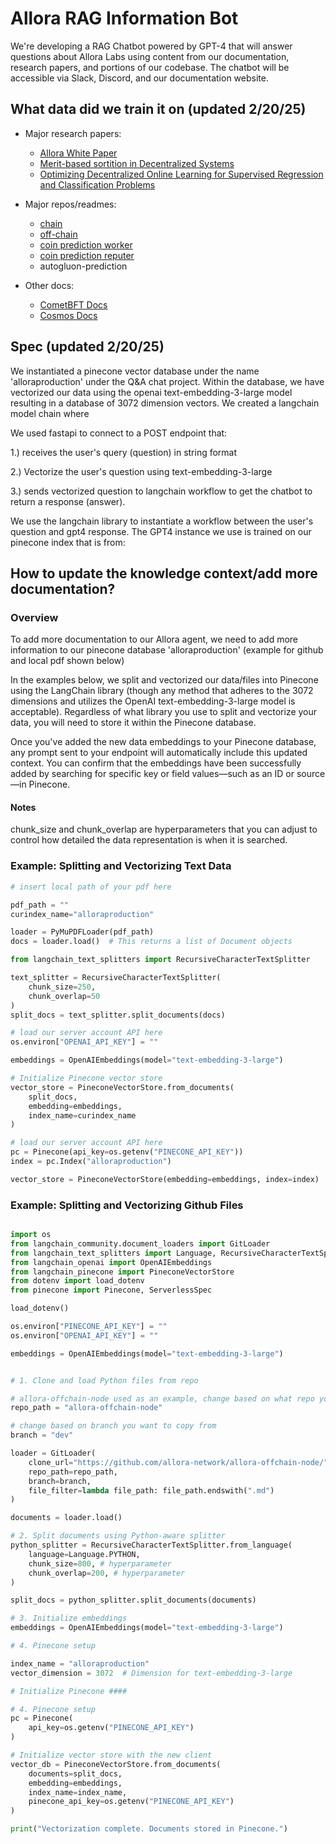 # Allora RAG Information Bot

We're developing a RAG Chatbot powered by GPT-4 that will answer questions about Allora Labs using content from our documentation, research papers, and portions of our codebase. The chatbot will be accessible via Slack, Discord, and our documentation website.


## What data did we train it on (updated 2/20/25)

- Major research papers:
  - [Allora White Paper](https://www.allora.network/research/optimizing-decentralized-online-learning-for-supervised-regression-and-classification-problems)
  - [Merit-based sortition in Decentralized Systems](https://www.allora.network/research/merit-based-sortition-in-decentralized-systems)
  - [Optimizing Decentralized Online Learning for Supervised Regression and Classification Problems](https://www.allora.network/research/optimizing-decentralized-online-learning-for-supervised-regression-and-classification-problems)

- Major repos/readmes:
  - [chain](https://github.com/allora-network/allora-chain)
  - [off-chain](https://github.com/allora-network/allora-offchain-node)
  - [coin prediction worker](https://github.com/allora-network/basic-coin-prediction-node)
  - [coin prediction reputer](https://github.com/allora-network/coin-prediction-reputer)
  - autogluon-prediction

- Other docs:
  - [CometBFT Docs](https://docs.cometbft.com/v0.38/)
  - [Cosmos Docs](https://github.com/cosmos/cosmos-sdk-docs)


## Spec (updated 2/20/25)

We instantiated a pinecone vector database under the name 'alloraproduction' under the Q&A chat project. Within the database, we have vectorized our data using the openai text-embedding-3-large model resulting in a database of 3072 dimension vectors. We created a langchain model chain where 


We used fastapi to connect to a POST endpoint that:

1.) receives the user's query (question) in string format

2.) Vectorize the user's question using text-embedding-3-large 

3.) sends vectorized question to langchain workflow to get the chatbot to return a response (answer). 

We use the langchain library to instantiate a workflow between the user's question and gpt4 response. The GPT4 instance we use is trained on our pinecone index that is from:



## How to update the knowledge context/add more documentation?

### Overview

To add more documentation to our Allora agent, we need to add more information to our pinecone database 'alloraproduction' (example for github and local pdf shown below)

In the examples below, we split and vectorized our data/files into Pinecone using the LangChain library (though any method that adheres to the 3072 dimensions and utilizes the OpenAI text-embedding-3-large model is acceptable). Regardless of what library you use to split and vectorize your data, you will need to store it within the Pinecone database. 

Once you've added the new data embeddings to your Pinecone database, any prompt sent to your endpoint will automatically include this updated context. You can confirm that the embeddings have been successfully added by searching for specific key or field values—such as an ID or source—in Pinecone.

#### Notes

chunk_size and chunk_overlap are hyperparameters that you can adjust to control how detailed the data representation is when it is searched.

### Example: Splitting and Vectorizing Text Data


```python
# insert local path of your pdf here 

pdf_path = ""
curindex_name="alloraproduction"

loader = PyMuPDFLoader(pdf_path)
docs = loader.load()  # This returns a list of Document objects

from langchain_text_splitters import RecursiveCharacterTextSplitter

text_splitter = RecursiveCharacterTextSplitter(
    chunk_size=250,
    chunk_overlap=50
)
split_docs = text_splitter.split_documents(docs)

# load our server account API here
os.environ["OPENAI_API_KEY"] = ""

embeddings = OpenAIEmbeddings(model="text-embedding-3-large")

# Initialize Pinecone vector store
vector_store = PineconeVectorStore.from_documents(
    split_docs,
    embedding=embeddings,
    index_name=curindex_name
)

# load our server account API here
pc = Pinecone(api_key=os.getenv("PINECONE_API_KEY"))
index = pc.Index("alloraproduction")

vector_store = PineconeVectorStore(embedding=embeddings, index=index)
```

### Example: Splitting and Vectorizing Github Files

```python

import os
from langchain_community.document_loaders import GitLoader
from langchain_text_splitters import Language, RecursiveCharacterTextSplitter
from langchain_openai import OpenAIEmbeddings
from langchain_pinecone import PineconeVectorStore
from dotenv import load_dotenv
from pinecone import Pinecone, ServerlessSpec

load_dotenv()

os.environ["PINECONE_API_KEY"] = ""
os.environ["OPENAI_API_KEY"] = ""

embeddings = OpenAIEmbeddings(model="text-embedding-3-large")


# 1. Clone and load Python files from repo

# allora-offchain-node used as an example, change based on what repo you decide to vectorize
repo_path = "allora-offchain-node"

# change based on branch you want to copy from 
branch = "dev"  

loader = GitLoader(
    clone_url="https://github.com/allora-network/allora-offchain-node/",
    repo_path=repo_path,
    branch=branch,
    file_filter=lambda file_path: file_path.endswith(".md")
)

documents = loader.load()

# 2. Split documents using Python-aware splitter
python_splitter = RecursiveCharacterTextSplitter.from_language(
    language=Language.PYTHON,
    chunk_size=800, # hyperparameter
    chunk_overlap=200, # hyperparameter
)

split_docs = python_splitter.split_documents(documents)

# 3. Initialize embeddings
embeddings = OpenAIEmbeddings(model="text-embedding-3-large")

# 4. Pinecone setup

index_name = "alloraproduction"
vector_dimension = 3072  # Dimension for text-embedding-3-large

# Initialize Pinecone ####

# 4. Pinecone setup 
pc = Pinecone(
    api_key=os.getenv("PINECONE_API_KEY")
)

# Initialize vector store with the new client
vector_db = PineconeVectorStore.from_documents(
    documents=split_docs,
    embedding=embeddings,
    index_name=index_name,
    pinecone_api_key=os.getenv("PINECONE_API_KEY")  
)

print("Vectorization complete. Documents stored in Pinecone.")


```


